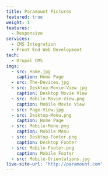 ```yaml
---
title: Paramount Pictures
featured: true
weight: 1
features:
  - Responsive
services:
  - CMS Integration
  - Front End Web Development
tech:
  - Drupal CMS
imgs:
  - src: Home.jpg
    caption: Home Page
  - src: The-Devices.jpg
  - src: Desktop-Movie-View.jpg
    caption: Desktop Movie View
  - src: Mobile-Movie-View.png
    caption: Mobile Movie View
  - src: Page-View.jpg
  - src: Desktop-Menu.png
    caption: Home Page
  - src: Mobile-Menu.png
    caption: Mobile Menu
  - src: Desktop-Footer.png
    caption: Desktop Footer
  - src: Mobile-Footer.png
    caption: Mobile Footer
  - src: Mobile-Orientations.jpg
live-site-url: 'http://paramount.com'
---
```

